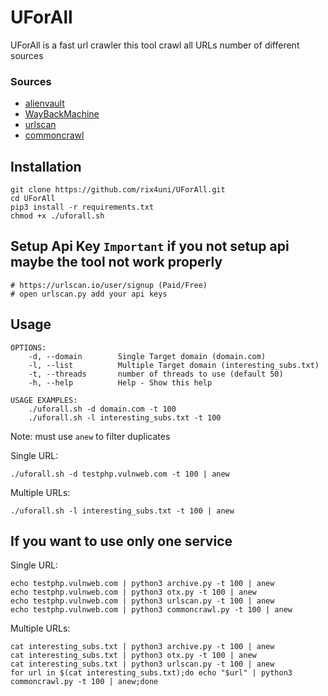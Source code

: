 # UForAll

UForAll is a fast url crawler this tool crawl all URLs number of different sources
### Sources 
- [alienvault](https://otx.alienvault.com)
- [WayBackMachine](http://web.archive.org)
- [urlscan](https://urlscan.io)
- [commoncrawl](https://index.commoncrawl.org/)

## Installation
```
git clone https://github.com/rix4uni/UForAll.git
cd UForAll
pip3 install -r requirements.txt
chmod +x ./uforall.sh
```
## Setup Api Key `Important` if you not setup api maybe the tool not work properly
```
# https://urlscan.io/user/signup (Paid/Free)
# open urlscan.py add your api keys
```

## Usage
```
OPTIONS:
	-d, --domain        Single Target domain (domain.com)
	-l, --list          Multiple Target domain (interesting_subs.txt)
	-t, --threads       number of threads to use (default 50)
	-h, --help          Help - Show this help

USAGE EXAMPLES:
    ./uforall.sh -d domain.com -t 100
    ./uforall.sh -l interesting_subs.txt -t 100
```

Note: must use `anew` to filter duplicates

Single URL:
```
./uforall.sh -d testphp.vulnweb.com -t 100 | anew
```

Multiple URLs:
```
./uforall.sh -l interesting_subs.txt -t 100 | anew
```

## If you want to use only one service

Single URL:
```
echo testphp.vulnweb.com | python3 archive.py -t 100 | anew
echo testphp.vulnweb.com | python3 otx.py -t 100 | anew
echo testphp.vulnweb.com | python3 urlscan.py -t 100 | anew
echo testphp.vulnweb.com | python3 commoncrawl.py -t 100 | anew
```

Multiple URLs:
```
cat interesting_subs.txt | python3 archive.py -t 100 | anew
cat interesting_subs.txt | python3 otx.py -t 100 | anew
cat interesting_subs.txt | python3 urlscan.py -t 100 | anew
for url in $(cat interesting_subs.txt);do echo "$url" | python3 commoncrawl.py -t 100 | anew;done
```
